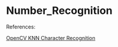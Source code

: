 # Number_Recognition

References: 

[OpenCV KNN Character Recognition](https://github.com/MicrocontrollersAndMore/OpenCV_3_KNN_Character_Recognition_Cpp)
